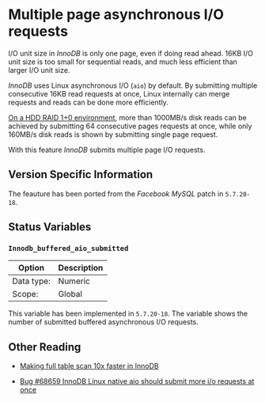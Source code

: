 # Multiple page asynchronous I/O requests

I/O unit size in *InnoDB* is only one page, even if doing read ahead. 16KB
I/O unit size is too small for sequential reads, and much less efficient than
larger I/O unit size.

*InnoDB* uses Linux asynchronous I/O (`aio`) by default. By submitting multiple
consecutive 16KB read requests at once, Linux internally can merge requests and
reads can be done more efficiently.

[On a HDD RAID 1+0 environment](https://yoshinorimatsunobu.blogspot.hr/2013/10/making-full-table-scan-10x-faster-in.html),
more than 1000MB/s disk reads can be achieved by submitting 64 consecutive pages
requests at once, while only
160MB/s disk reads is shown by submitting single page request.

With this feature *InnoDB* submits multiple page I/O requests.

## Version Specific Information

The feauture has been ported from the *Facebook MySQL* patch in `5.7.20-18`.

## Status Variables

### `Innodb_buffered_aio_submitted`

| Option         | Description        |
| -------------- | ------------------ |
| Data type:     | Numeric            |
| Scope:         | Global             |

This variable has been implemented in `5.7.20-18`. The variable shows the number of submitted buffered asynchronous I/O requests.

## Other Reading

* [Making full table scan 10x faster in InnoDB](https://yoshinorimatsunobu.blogspot.hr/2013/10/making-full-table-scan-10x-faster-in.html)

* [Bug #68659  InnoDB Linux native aio should submit more i/o requests at once](https://bugs.mysql.com/bug.php?id=68659)
